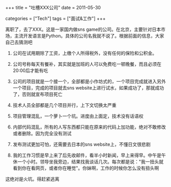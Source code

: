 +++
title = "吐槽XXX公司"
date = 2011-05-30

categories = ["Tech"]
tags = ["面试&工作"]
+++

离职了，去了XXX。这是一家国内做sns game的公司。在北京，主要针对日本市场，主流开发语言是Python。具体的公司名我就不说了。根据前面的信息，大家自己去猜测吧

1. 公司在试用期除了工资，上缴个人所得税外，没有任何的保险和公积金。

2. 公司号称每天有餐补，其实就是加班的人可以免费吃一顿晚餐，而且必须在20:00后才能有吃

3. 公司的项目就是一个接一个，全部都是小作坊式的，一个项目完成就进入另外一个项目，完成的项目就去sns website上进行试水，如果成功了，那就成功了，否则就宣布项目死亡

4. 技术人员全部都是几个项目并行，上下文切换太严重

5. 项目管理混乱，一个萝卜一个坑。进度由上面定，技术没有话语权

6. 内部代码混乱，所有的人写东西都只能在原来的代码上加功能，绝对不敢修改或者删除。因为完全没有测试

7. 发布测试更加可怕，还需要去日本的sns website上，不懂日文很悲剧

8. 我的工作习惯是早上来了后先收邮件，看半小时新闻，早上来得早。中午是午休一个小时。领导坐我旁边，结果找我谈话几次。每次都是说："我一扭头就看到你在看网页，或者你在睡觉"。你妹啊，工作的时候你怎么没有扭头啊

这绝对是火坑。得赶紧逃离


